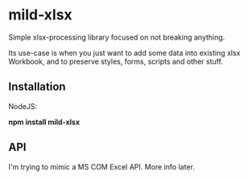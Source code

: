 # mild-xlsx
Simple xlsx-processing library focused on not breaking anything.

Its use-case is when you just want to add some data into existing xlsx Workbook, and to preserve styles, forms, scripts and other stuff.

## Installation

NodeJS:

**npm install mild-xlsx**

## API

I'm trying to mimic a MS COM Excel API. More info later.